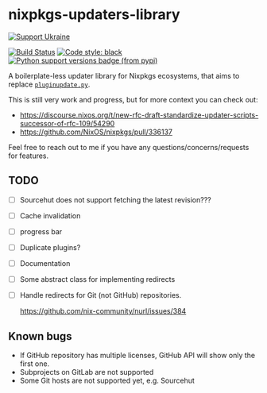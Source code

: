 # nixpkgs-updaters-library

[![Support Ukraine](https://badgen.net/badge/support/UKRAINE/?color=0057B8&labelColor=FFD700)](https://www.gov.uk/government/news/ukraine-what-you-can-do-to-help)

[![Build Status](https://github.com/PerchunPak/nixpkgs-updaters-library/actions/workflows/test.yml/badge.svg?branch=main)](https://github.com/PerchunPak/nixpkgs-updaters-library/actions?query=workflow%3Atest)
[![Code style: black](https://img.shields.io/badge/code%20style-black-000000.svg)](https://github.com/psf/black)
[![Python support versions badge (from pypi)](https://img.shields.io/pypi/pyversions/nixpkgs-updaters-library)](https://www.python.org/downloads/)

A boilerplate-less updater library for Nixpkgs ecosystems, that aims to replace
[`pluginupdate.py`](https://github.com/NixOS/nixpkgs/blob/76d002f98bff2df45147d02d828315aeab934da7/maintainers/scripts/pluginupdate-py/pluginupdate.py).

This is still very work and progress, but for more context you can check out:

- https://discourse.nixos.org/t/new-rfc-draft-standardize-updater-scripts-successor-of-rfc-109/54290
- https://github.com/NixOS/nixpkgs/pull/336137

Feel free to reach out to me if you have any questions/concerns/requests for
features.

## TODO

- [ ] Sourcehut does not support fetching the latest revision???
- [ ] Cache invalidation
- [ ] progress bar
- [ ] Duplicate plugins?
- [ ] Documentation
- [ ] Some abstract class for implementing redirects
- [ ] Handle redirects for Git (not GitHub) repositories.

  https://github.com/nix-community/nurl/issues/384

## Known bugs

- If GitHub repository has multiple licenses, GitHub API will show only the first one.
- Subprojects on GitLab are not supported
- Some Git hosts are not supported yet, e.g. Sourcehut
